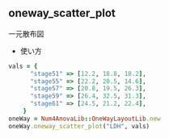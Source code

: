 oneway_scatter_plot
-------------------
一元散布図

* 使い方

```ruby
vals = {
      "stage51" => [12.2, 18.8, 18.2],
      "stage55" => [22.2, 20.5, 14.6],
      "stage57" => [20.8, 19.5, 26.3],
      "stage59" => [26.4, 32.5, 31.3],
      "stage61" => [24.5, 21.2, 22.4],
    }
oneWay = Num4AnovaLib::OneWayLayoutLib.new 
oneWay.oneway_scatter_plot("LDH", vals)
```

